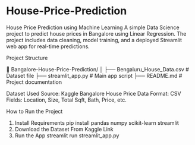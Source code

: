 # House-Price-Prediction

House Price Prediction using Machine Learning
A simple Data Science project to predict house prices in Bangalore using Linear Regression. The project includes data cleaning, model training, and a deployed Streamlit web app for real-time predictions.

Project Structure

📁 Bangalore-House-Price-Prediction/
│
├── Bengaluru_House_Data.csv        # Dataset file
├── streamlit_app.py                # Main app script
├── README.md                       # Project documentation

Dataset Used
Source: Kaggle
Bangalore House Price Data
Format: CSV
Fields: Location, Size, Total Sqft, Bath, Price, etc.

How to Run the Project
  1. Install Requirements
    pip install pandas numpy scikit-learn streamlit
  2. Download the Dataset
    From Kaggle Link
  3. Run the App
    streamlit run streamlit_app.py
